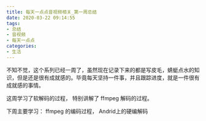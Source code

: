 ```yaml
---
title: 每天一点点音视频相关_第一周总结
date: 2020-03-22 09:14:55
tags:
- 总结
- 音视频
- 每天一点点
categories:
- 生活
---
```


不知不觉，这个系列已经一周了，虽然现在记录下来的都是写皮毛，蜻蜓点水的知识，但是还是很有成就感的。毕竟每天坚持一件事，并且跟踪进度，就是一件很有成就感的事情。

这周学习了软解码的过程， 特别讲解了 ffmpeg 解码的过程。

下周主要学习： ffmpeg 的编码过程， Andrid上的硬编解码
